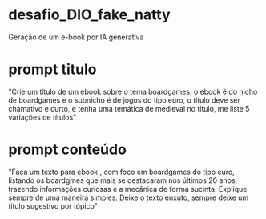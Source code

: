 # desafio_DIO_fake_natty
Geração de um e-book por IA generativa

# prompt titulo
"Crie um título de um ebook sobre o tema boardgames, o ebook é do nicho de boardgames e o subnicho é de jogos do tipo euro, o título deve ser chamativo e curto, e tenha uma temática de medieval no título, me liste 5 variações de títulos"

# prompt conteúdo 
"Faça um texto para ebook , com foco em boardgames do tipo euro, listando os boardgmes que mais se destacaram nos últimos 20 anos, trazendo informações curiosas e a mecânica de forma sucinta. Explique sempre de uma maneira simples. Deixe o texto enxuto, sempre deixe um título sugestivo por tópico"
